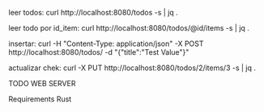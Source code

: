 leer todos:
curl http://localhost:8080/todos -s | jq .

leer todo por id_item:
curl http://localhost:8080/todos/@id/items -s | jq .


insertar:
curl -H "Content-Type: application/json" -X POST http://localhost:8080/todos/ -d "{\"title\":\"Test Value\"}"

actualizar chek:
curl -X PUT http://localhost:8080/todos/2/items/3 -s | jq .


TODO WEB SERVER

Requirements
    Rust

